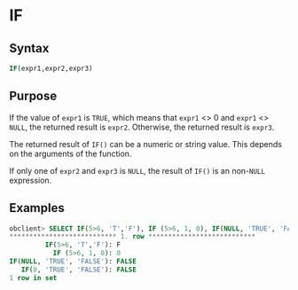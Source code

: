 # IF

## Syntax

```sql
IF(expr1,expr2,expr3)
```

## Purpose

If the value of `expr1` is `TRUE`, which means that `expr1` \<\> 0 and `expr1` \<\> `NULL`, the returned result is `expr2`. Otherwise, the returned result is `expr3`.

The returned result of `IF()` can be a numeric or string value. This depends on the arguments of the function.

If only one of `expr2` and `expr3` is `NULL`, the result of `IF()` is an non-`NULL` expression.

## Examples

```sql
obclient> SELECT IF(5>6, 'T','F'), IF (5>6, 1, 0), IF(NULL, 'TRUE', 'FALSE'), IF(0, 'TRUE', 'FALSE')\G
*************************** 1. row ***************************
         IF(5>6, 'T','F'): F
           IF (5>6, 1, 0): 0
IF(NULL, 'TRUE', 'FALSE'): FALSE
   IF(0, 'TRUE', 'FALSE'): FALSE
1 row in set
```
